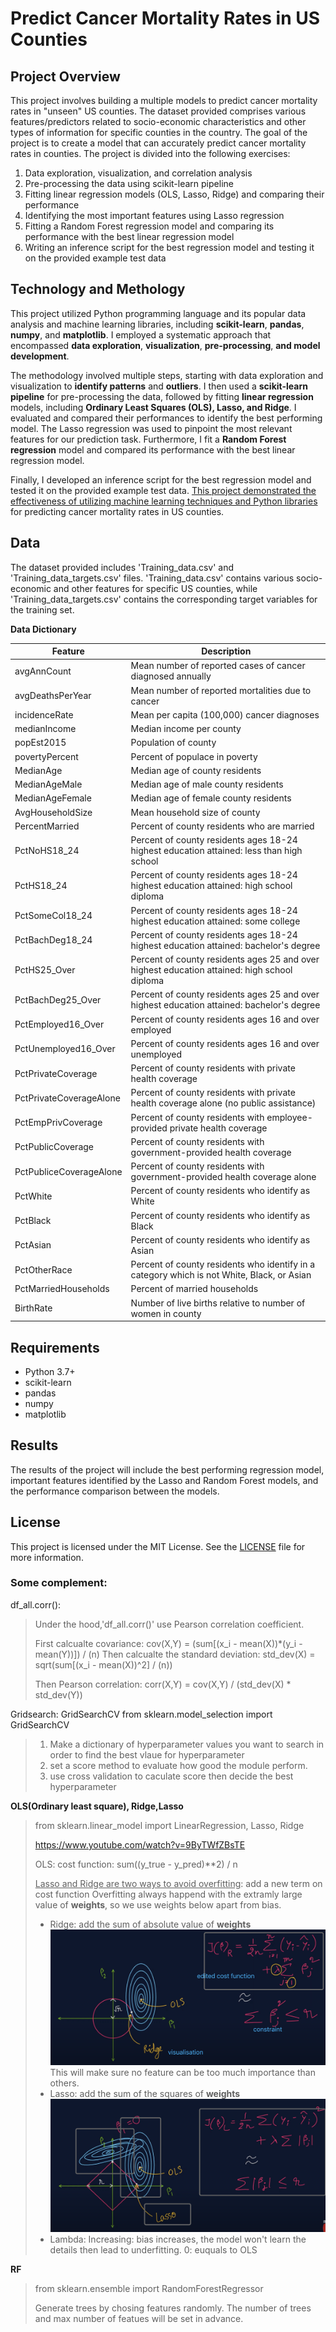 # Predict Cancer Mortality Rates in US Counties

## Project Overview

This project involves building a multiple models to predict cancer mortality rates in "unseen" US counties. The dataset provided comprises various features/predictors related to socio-economic characteristics and other types of information for specific counties in the country. The goal of the project is to create a model that can accurately predict cancer mortality rates in counties.
The project is divided into the following exercises:

1. Data exploration, visualization, and correlation analysis
2. Pre-processing the data using scikit-learn pipeline
3. Fitting linear regression models (OLS, Lasso, Ridge) and comparing their performance
4. Identifying the most important features using Lasso regression
5. Fitting a Random Forest regression model and comparing its performance with the best linear regression model
6. Writing an inference script for the best regression model and testing it on the provided example test data

## Technology and Methology

This project utilized Python programming language and its popular data analysis and machine learning libraries, including **scikit-learn**, **pandas**, **numpy**, and **matplotlib**. I employed a systematic approach that encompassed **data exploration**, **visualization**, **pre-processing**, **and model development**.

The methodology involved multiple steps, starting with data exploration and visualization to **identify patterns** and **outliers**. I then used a **scikit-learn pipeline** for pre-processing the data, followed by fitting **linear regression** models, including **Ordinary Least Squares (OLS), Lasso, and Ridge**. I evaluated and compared their performances to identify the best performing model. The Lasso regression was used to pinpoint the most relevant features for our prediction task. Furthermore, I fit a **Random Forest regression** model and compared its performance with the best linear regression model.

Finally, I developed an inference script for the best regression model and tested it on the provided example test data. <u>This project demonstrated the effectiveness of utilizing machine learning techniques and Python libraries</u> for predicting cancer mortality rates in US counties.

## Data

The dataset provided includes 'Training_data.csv' and 'Training_data_targets.csv' files. 'Training_data.csv' contains various socio-economic and other features for specific US counties, while 'Training_data_targets.csv' contains the corresponding target variables for the training set.

**Data Dictionary**

| Feature                 | Description                                                  |
| ----------------------- | ------------------------------------------------------------ |
| avgAnnCount             | Mean number of reported cases of cancer diagnosed annually   |
| avgDeathsPerYear        | Mean number of reported mortalities due to cancer            |
| incidenceRate           | Mean per capita (100,000) cancer diagnoses                   |
| medianIncome            | Median income per county                                     |
| popEst2015              | Population of county                                         |
| povertyPercent          | Percent of populace in poverty                               |
| MedianAge               | Median age of county residents                               |
| MedianAgeMale           | Median age of male county residents                          |
| MedianAgeFemale         | Median age of female county residents                        |
| AvgHouseholdSize        | Mean household size of county                                |
| PercentMarried          | Percent of county residents who are married                  |
| PctNoHS18_24            | Percent of county residents ages 18-24 highest education attained: less than high school |
| PctHS18_24              | Percent of county residents ages 18-24 highest education attained: high school diploma |
| PctSomeCol18_24         | Percent of county residents ages 18-24 highest education attained: some college |
| PctBachDeg18_24         | Percent of county residents ages 18-24 highest education attained: bachelor's degree |
| PctHS25_Over            | Percent of county residents ages 25 and over highest education attained: high school diploma |
| PctBachDeg25_Over       | Percent of county residents ages 25 and over highest education attained: bachelor's degree |
| PctEmployed16_Over      | Percent of county residents ages 16 and over employed        |
| PctUnemployed16_Over    | Percent of county residents ages 16 and over unemployed      |
| PctPrivateCoverage      | Percent of county residents with private health coverage     |
| PctPrivateCoverageAlone | Percent of county residents with private health coverage alone (no public assistance) |
| PctEmpPrivCoverage      | Percent of county residents with employee-provided private health coverage |
| PctPublicCoverage       | Percent of county residents with government-provided health coverage |
| PctPubliceCoverageAlone | Percent of county residents with government-provided health coverage alone |
| PctWhite                | Percent of county residents who identify as White            |
| PctBlack                | Percent of county residents who identify as Black            |
| PctAsian                | Percent of county residents who identify as Asian            |
| PctOtherRace            | Percent of county residents who identify in a category which is not White, Black, or Asian |
| PctMarriedHouseholds    | Percent of married households                                |
| BirthRate               | Number of live births relative to number of women in county  |




## Requirements

- Python 3.7+
- scikit-learn
- pandas
- numpy
- matplotlib

## Results

The results of the project will include the best performing regression model, important features identified by the Lasso and Random Forest models, and the performance comparison between the models.

## License

This project is licensed under the MIT License. See the [LICENSE](https://chat.openai.com/LICENSE) file for more information.





### Some complement:

df_all.corr(): 
> Under the hood,'df_all.corr()' use Pearson correlation coefficient.
>
> First calcualte covariance:
> cov(X,Y) = (sum[(x_i - mean(X))*(y_i - mean(Y))]) / (n)
> Then calcualte the standard deviation:
> std_dev(X) = sqrt(sum[(x_i - mean(X))^2] / (n))
>
> Then Pearson correlation:
> corr(X,Y) = cov(X,Y) / (std_dev(X) * std_dev(Y))

Gridsearch: GridSearchCV
from sklearn.model_selection import GridSearchCV

> 1. Make a dictionary of hyperparameter values you want to search in order to find the best vlaue for hyperparameter
> 2. set a score method to evaluate how good the module perform.
> 3. use cross validation to caculate score then decide the best hyperparameter

**OLS(Ordinary least square), Ridge,Lasso**

>from sklearn.linear_model import LinearRegression, Lasso, Ridge
>
>https://www.youtube.com/watch?v=9ByTWfZBsTE
>
>OLS: cost function: sum((y_true - y_pred)**2) / n
>
><u>Lasso and Ridge are two ways to avoid overfitting</u>: add a new term on cost function 
>Overfitting always happend with the extramly large value of **weights**, so we use weights below apart from bias.
>
>- Ridge: add the sum of absolute value of **weights**
>  ![image-20230425140004307](./images/image-20230425140004307.png)
>   This will make sure no feature can be too much importance than others.
>- Lasso: add the sum of the squares of **weights**![image-20230425141945109](./images/image-20230425141945109.png)
>- Lambda:
>  Increasing: bias increases, the model won't learn the details then lead to underfitting.
>   0: euquals to OLS

**RF**

> from sklearn.ensemble import RandomForestRegressor
>
> Generate trees by chosing features randomly.
> The number of trees and max number of featues will be set in advance.
